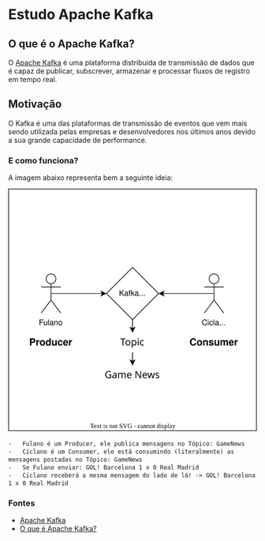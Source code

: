 # Estudo Apache Kafka

## O que é o Apache Kafka?

O [Apache Kafka](https://kafka.apache.org/) é uma plataforma distribuída de transmissão de dados que é capaz de publicar, subscrever, armazenar e processar fluxos de registro em tempo real. 

## Motivação

O Kafka é uma das plataformas de transmissão de eventos que vem mais sendo utilizada pelas empresas e desenvolvedores nos últimos anos devido a sua grande capacidade de performance. 

### E como funciona?

A imagem abaixo representa bem a seguinte ideia:

![Exemplo simples](/assets/simple-kafka-dummies-sample-rsr.svg "Exemplo simples")

    -   Fulano é um Producer, ele publica mensagens no Tópico: GameNews 
    -   Ciclano é um Consumer, ele está consumindo (literalmente) as mensagens postadas no Tópico: GameNews
    -   Se Fulano enviar: GOL! Barcelona 1 x 0 Real Madrid 
    -   Ciclano receberá a mesma mensagem do lado de lá! -> GOL! Barcelona 1 x 0 Real Madrid 




### Fontes
- [Apache Kafka](https://kafka.apache.org/)
- [O que é Apache Kafka?](https://www.redhat.com/pt-br/topics/integration/what-is-apache-kafka)
